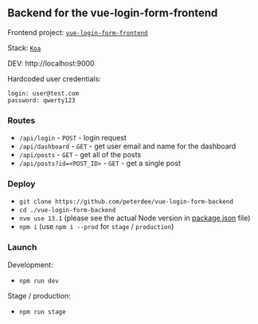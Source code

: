 ## Backend for the vue-login-form-frontend

Frontend project: [`vue-login-form-frontend`](https://github.com/peterdee/vue-login-form-frontend)

Stack: [`Koa`](https://koajs.com)

DEV: http://localhost:9000

Hardcoded user credentials:
```text
login: user@test.com
password: qwerty123
```

### Routes

- `/api/login` - `POST` - login request
- `/api/dashboard` - `GET` - get user email and name for the dashboard
- `/api/posts` - `GET` - get all of the posts
- `/api/posts?id=<POST_ID>` - `GET` - get a single post

### Deploy

- `git clone https://github.com/peterdee/vue-login-form-backend`
- `cd ./vue-login-form-backend`
- `nvm use 13.1` (please see the actual Node version in [package.json](package.json) file)
- `npm i` (use `npm i --prod` for `stage` / `production`)

### Launch

Development:

- `npm run dev`

Stage / production:

- `npm run stage`
